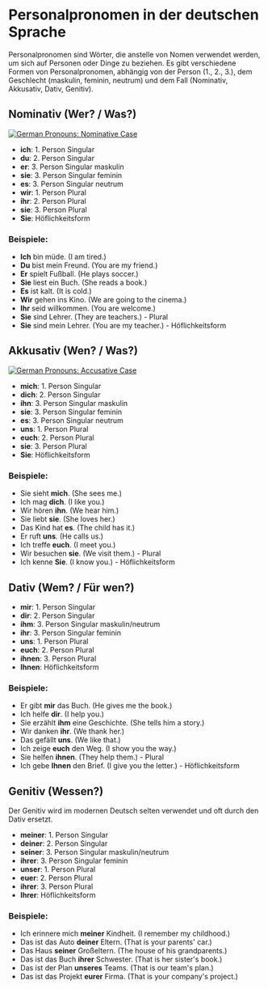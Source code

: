 # Personalpronomen in der deutschen Sprache

Personalpronomen sind Wörter, die anstelle von Nomen verwendet werden, um sich auf Personen oder Dinge zu beziehen. Es gibt verschiedene Formen von Personalpronomen, abhängig von der Person (1., 2., 3.), dem Geschlecht (maskulin, feminin, neutrum) und dem Fall (Nominativ, Akkusativ, Dativ, Genitiv).

## Nominativ (Wer? / Was?)

[![German Pronouns: Nominative Case](https://img.youtube.com/vi/IGmXQG65TSY/0.jpg)](https://www.youtube.com/watch?v=IGmXQG65TSY)

- **ich**: 1. Person Singular
- **du**: 2. Person Singular
- **er**: 3. Person Singular maskulin
- **sie**: 3. Person Singular feminin
- **es**: 3. Person Singular neutrum
- **wir**: 1. Person Plural
- **ihr**: 2. Person Plural
- **sie**: 3. Person Plural
- **Sie**: Höflichkeitsform

### Beispiele:

- **Ich** bin müde. (I am tired.)
- **Du** bist mein Freund. (You are my friend.)
- **Er** spielt Fußball. (He plays soccer.)
- **Sie** liest ein Buch. (She reads a book.)
- **Es** ist kalt. (It is cold.)
- **Wir** gehen ins Kino. (We are going to the cinema.)
- **Ihr** seid willkommen. (You are welcome.)
- **Sie** sind Lehrer. (They are teachers.) - Plural
- **Sie** sind mein Lehrer. (You are my teacher.) - Höflichkeitsform

## Akkusativ (Wen? / Was?)

[![German Pronouns: Accusative Case](https://img.youtube.com/vi/GHRHSR-5thc/0.jpg)](https://www.youtube.com/watch?v=GHRHSR-5thc)

- **mich**: 1. Person Singular
- **dich**: 2. Person Singular
- **ihn**: 3. Person Singular maskulin
- **sie**: 3. Person Singular feminin
- **es**: 3. Person Singular neutrum
- **uns**: 1. Person Plural
- **euch**: 2. Person Plural
- **sie**: 3. Person Plural
- **Sie**: Höflichkeitsform

### Beispiele:

- Sie sieht **mich**. (She sees me.)
- Ich mag **dich**. (I like you.)
- Wir hören **ihn**. (We hear him.)
- Sie liebt **sie**. (She loves her.)
- Das Kind hat **es**. (The child has it.)
- Er ruft **uns**. (He calls us.)
- Ich treffe **euch**. (I meet you.)
- Wir besuchen **sie**. (We visit them.) - Plural
- Ich kenne **Sie**. (I know you.) - Höflichkeitsform

## Dativ (Wem? / Für wen?)

- **mir**: 1. Person Singular
- **dir**: 2. Person Singular
- **ihm**: 3. Person Singular maskulin/neutrum
- **ihr**: 3. Person Singular feminin
- **uns**: 1. Person Plural
- **euch**: 2. Person Plural
- **ihnen**: 3. Person Plural
- **Ihnen**: Höflichkeitsform

### Beispiele:

- Er gibt **mir** das Buch. (He gives me the book.)
- Ich helfe **dir**. (I help you.)
- Sie erzählt **ihm** eine Geschichte. (She tells him a story.)
- Wir danken **ihr**. (We thank her.)
- Das gefällt **uns**. (We like that.)
- Ich zeige **euch** den Weg. (I show you the way.)
- Sie helfen **ihnen**. (They help them.) - Plural
- Ich gebe **Ihnen** den Brief. (I give you the letter.) - Höflichkeitsform

## Genitiv (Wessen?)

Der Genitiv wird im modernen Deutsch selten verwendet und oft durch den Dativ ersetzt.

- **meiner**: 1. Person Singular
- **deiner**: 2. Person Singular
- **seiner**: 3. Person Singular maskulin/neutrum
- **ihrer**: 3. Person Singular feminin
- **unser**: 1. Person Plural
- **euer**: 2. Person Plural
- **ihrer**: 3. Person Plural
- **Ihrer**: Höflichkeitsform

### Beispiele:

- Ich erinnere mich **meiner** Kindheit. (I remember my childhood.)
- Das ist das Auto **deiner** Eltern. (That is your parents' car.)
- Das Haus **seiner** Großeltern. (The house of his grandparents.)
- Das ist das Buch **ihrer** Schwester. (That is her sister's book.)
- Das ist der Plan **unseres** Teams. (That is our team's plan.)
- Das ist das Projekt **eurer** Firma. (That is your company's project.)

